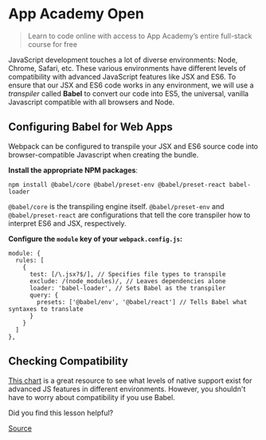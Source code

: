 # App Academy Open

> Learn to code online with access to App Academy’s entire full-stack course for free

JavaScript development touches a lot of diverse environments: Node, Chrome, Safari, etc. These various environments have different levels of compatibility with advanced JavaScript features like JSX and ES6. To ensure that our JSX and ES6 code works in any environment, we will use a _transpiler_ called **Babel** to convert our code into ES5, the universal, vanilla Javascript compatible with all browsers and Node.

Configuring Babel for Web Apps
------------------------------

Webpack can be configured to transpile your JSX and ES6 source code into browser-compatible Javascript when creating the bundle.

**Install the appropriate NPM packages**:

    npm install @babel/core @babel/preset-env @babel/preset-react babel-loader

`@babel/core` is the transpiling engine itself. `@babel/preset-env` and `@babel/preset-react` are configurations that tell the core transpiler how to interpret ES6 and JSX, respectively.

**Configure the `module` key of your `webpack.config.js`:**

    module: {
      rules: [
        {
          test: [/\.jsx?$/], // Specifies file types to transpile
          exclude: /(node_modules)/, // Leaves dependencies alone
          loader: 'babel-loader', // Sets Babel as the transpiler
          query: {
            presets: ['@babel/env', '@babel/react'] // Tells Babel what syntaxes to translate
          }
        }
      ]
    },

Checking Compatibility
----------------------

[This chart](http://kangax.github.io/compat-table/es6/) is a great resource to see what levels of native support exist for advanced JS features in different environments. However, you shouldn't have to worry about compatibility if you use Babel.

Did you find this lesson helpful?


[Source](https://open.appacademy.io/learn/full-stack-online/react/babel)